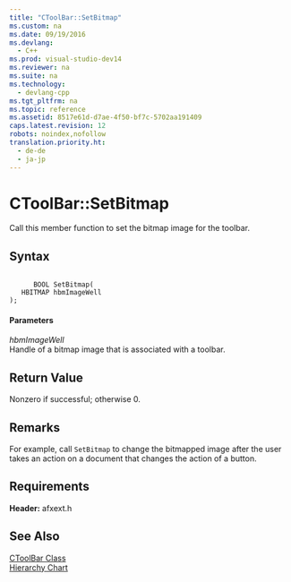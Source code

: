 ```yaml
---
title: "CToolBar::SetBitmap"
ms.custom: na
ms.date: 09/19/2016
ms.devlang: 
  - C++
ms.prod: visual-studio-dev14
ms.reviewer: na
ms.suite: na
ms.technology: 
  - devlang-cpp
ms.tgt_pltfrm: na
ms.topic: reference
ms.assetid: 8517e61d-d7ae-4f50-bf7c-5702aa191409
caps.latest.revision: 12
robots: noindex,nofollow
translation.priority.ht: 
  - de-de
  - ja-jp
---
```

# CToolBar::SetBitmap
Call this member function to set the bitmap image for the toolbar.  
  
## Syntax  
  
```  
  
      BOOL SetBitmap(  
   HBITMAP hbmImageWell   
);  
```  
  
#### Parameters  
 *hbmImageWell*  
 Handle of a bitmap image that is associated with a toolbar.  
  
## Return Value  
 Nonzero if successful; otherwise 0.  
  
## Remarks  
 For example, call `SetBitmap` to change the bitmapped image after the user takes an action on a document that changes the action of a button.  
  
## Requirements  
 **Header:** afxext.h  
  
## See Also  
 [CToolBar Class](../vs140/CToolBar-Class.md)   
 [Hierarchy Chart](../vs140/Hierarchy-Chart.md)
